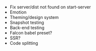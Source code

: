 * Fix server/dist not found on start-server
* Emotion
* Theming/design system
* Snapshot testing
* Back-end testing
* Falcon babel preset?
* SSR?
* Code splitting
